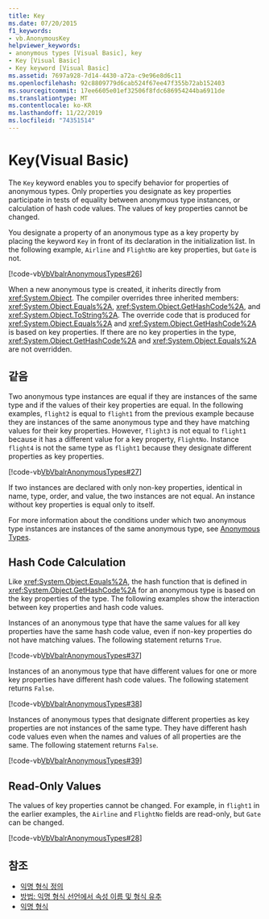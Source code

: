 ```yaml
---
title: Key
ms.date: 07/20/2015
f1_keywords:
- vb.AnonymousKey
helpviewer_keywords:
- anonymous types [Visual Basic], key
- Key [Visual Basic]
- Key keyword [Visual Basic]
ms.assetid: 7697a928-7d14-4430-a72a-c9e96e8d6c11
ms.openlocfilehash: 92c8809779d6cab524f67ee47f355b72ab152403
ms.sourcegitcommit: 17ee6605e01ef32506f8fdc686954244ba6911de
ms.translationtype: MT
ms.contentlocale: ko-KR
ms.lasthandoff: 11/22/2019
ms.locfileid: "74351514"
---
```

# <a name="key-visual-basic"></a>Key(Visual Basic)
The `Key` keyword enables you to specify behavior for properties of anonymous types. Only properties you designate as key properties participate in tests of equality between anonymous type instances, or calculation of hash code values. The values of key properties cannot be changed.  
  
 You designate a property of an anonymous type as a key property by placing the keyword `Key` in front of its declaration in the initialization list. In the following example, `Airline` and `FlightNo` are key properties, but `Gate` is not.  
  
 [!code-vb[VbVbalrAnonymousTypes#26](~/samples/snippets/visualbasic/VS_Snippets_VBCSharp/VbVbalrAnonymousTypes/VB/Class2.vb#26)]  
  
 When a new anonymous type is created, it inherits directly from <xref:System.Object>. The compiler overrides three inherited members: <xref:System.Object.Equals%2A>, <xref:System.Object.GetHashCode%2A>, and <xref:System.Object.ToString%2A>. The override code that is produced for <xref:System.Object.Equals%2A> and <xref:System.Object.GetHashCode%2A> is based on key properties. If there are no key properties in the type, <xref:System.Object.GetHashCode%2A> and <xref:System.Object.Equals%2A> are not overridden.  
  
## <a name="equality"></a>같음  
 Two anonymous type instances are equal if they are instances of the same type and if the values of their key properties are equal. In the following examples, `flight2` is equal to `flight1` from the previous example because they are instances of the same anonymous type and they have matching values for their key properties. However, `flight3` is not equal to `flight1` because it has a different value for a key property, `FlightNo`. Instance `flight4` is not the same type as `flight1` because they designate different properties as key properties.  
  
 [!code-vb[VbVbalrAnonymousTypes#27](~/samples/snippets/visualbasic/VS_Snippets_VBCSharp/VbVbalrAnonymousTypes/VB/Class2.vb#27)]  
  
 If two instances are declared with only non-key properties, identical in name, type, order, and value, the two instances are not equal. An instance without key properties is equal only to itself.  
  
 For more information about the conditions under which two anonymous type instances are instances of the same anonymous type, see [Anonymous Types](../../../visual-basic/programming-guide/language-features/objects-and-classes/anonymous-types.md).  
  
## <a name="hash-code-calculation"></a>Hash Code Calculation  
 Like <xref:System.Object.Equals%2A>, the hash function that is defined in <xref:System.Object.GetHashCode%2A> for an anonymous type is based on the key properties of the type. The following examples show the interaction between key properties and hash code values.  
  
 Instances of an anonymous type that have the same values for all key properties have the same hash code value, even if non-key properties do not have matching values. The following statement returns `True`.  
  
 [!code-vb[VbVbalrAnonymousTypes#37](~/samples/snippets/visualbasic/VS_Snippets_VBCSharp/VbVbalrAnonymousTypes/VB/Class2.vb#37)]  
  
 Instances of an anonymous type that have different values for one or more key properties have different hash code values. The following statement returns `False`.  
  
 [!code-vb[VbVbalrAnonymousTypes#38](~/samples/snippets/visualbasic/VS_Snippets_VBCSharp/VbVbalrAnonymousTypes/VB/Class2.vb#38)]  
  
 Instances of anonymous types that designate different properties as key properties are not instances of the same type. They have different hash code values even when the names and values of all properties are the same. The following statement returns `False`.  
  
 [!code-vb[VbVbalrAnonymousTypes#39](~/samples/snippets/visualbasic/VS_Snippets_VBCSharp/VbVbalrAnonymousTypes/VB/Class2.vb#39)]  
  
## <a name="read-only-values"></a>Read-Only Values  
 The values of key properties cannot be changed. For example, in `flight1` in the earlier examples, the `Airline` and `FlightNo` fields are read-only, but `Gate` can be changed.  
  
 [!code-vb[VbVbalrAnonymousTypes#28](~/samples/snippets/visualbasic/VS_Snippets_VBCSharp/VbVbalrAnonymousTypes/VB/Class2.vb#28)]  
  
## <a name="see-also"></a>참조

- [익명 형식 정의](../../../visual-basic/programming-guide/language-features/objects-and-classes/anonymous-type-definition.md)
- [방법: 익명 형식 선언에서 속성 이름 및 형식 유추](../../../visual-basic/programming-guide/language-features/objects-and-classes/how-to-infer-property-names-and-types-in-anonymous-type-declarations.md)
- [익명 형식](../../../visual-basic/programming-guide/language-features/objects-and-classes/anonymous-types.md)
